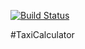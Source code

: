 [![Build Status](https://travis-ci.org/powerlord1990/HW3.1-autotest.svg?branch=master)](https://travis-ci.org/powerlord1990/HW3.1-autotest)

#TaxiCalculator
